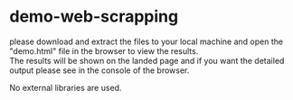 # demo-web-scrapping

please download and extract the files to your local machine and open the "demo.html" file in the browser to view the results. <br>
The results will be shown on the landed page and if you want the detailed output please see in the console of the browser.

No external libraries are used.
